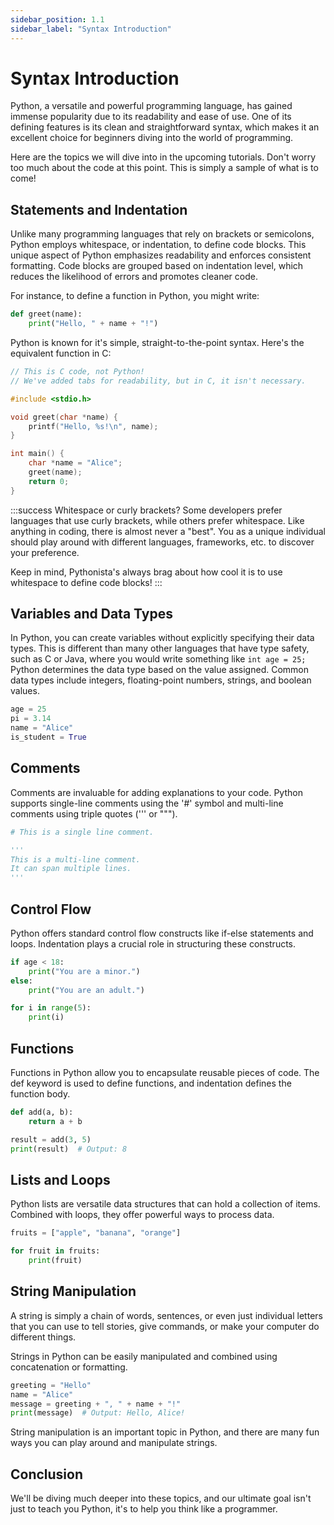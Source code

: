 ```yaml
---
sidebar_position: 1.1
sidebar_label: "Syntax Introduction"
---
```


# Syntax Introduction

Python, a versatile and powerful programming language, has gained immense popularity due to its readability and ease of use. One of its defining features is its clean and straightforward syntax, which makes it an excellent choice for beginners diving into the world of programming.

Here are the topics we will dive into in the upcoming tutorials. Don't worry too much about the code at this point. This is simply a sample of what is to come!

## Statements and Indentation

Unlike many programming languages that rely on brackets or semicolons, Python employs whitespace, or indentation, to define code blocks. This unique aspect of Python emphasizes readability and enforces consistent formatting. Code blocks are grouped based on indentation level, which reduces the likelihood of errors and promotes cleaner code.

For instance, to define a function in Python, you might write:

```python
def greet(name):
    print("Hello, " + name + "!")
```

Python is known for it's simple, straight-to-the-point syntax. Here's the equivalent function in C:

```c
// This is C code, not Python!
// We've added tabs for readability, but in C, it isn't necessary.

#include <stdio.h>

void greet(char *name) {
    printf("Hello, %s!\n", name);
}

int main() {
    char *name = "Alice";
    greet(name);
    return 0;
}
```

:::success Whitespace or curly brackets?
Some developers prefer languages that use curly brackets, while others prefer whitespace. Like anything in coding, there is almost never a "best". You as a unique individual should play around with different languages, frameworks, etc. to discover your preference.

Keep in mind, Pythonista's always brag about how cool it is to use whitespace to define code blocks!
:::


## Variables and Data Types

In Python, you can create variables without explicitly specifying their data types. This is different than many other languages that have type safety, such as C or Java, where you would write something like `int age = 25;` Python determines the data type based on the value assigned. Common data types include integers, floating-point numbers, strings, and boolean values.

```python
age = 25
pi = 3.14
name = "Alice"
is_student = True
```

## Comments

Comments are invaluable for adding explanations to your code. Python supports single-line comments using the '#' symbol and multi-line comments using triple quotes (''' or """).


```python
# This is a single line comment.

'''
This is a multi-line comment.
It can span multiple lines.
'''
```

## Control Flow

Python offers standard control flow constructs like if-else statements and loops. Indentation plays a crucial role in structuring these constructs.

```python
if age < 18:
    print("You are a minor.")
else:
    print("You are an adult.")

for i in range(5):
    print(i)
```

## Functions

Functions in Python allow you to encapsulate reusable pieces of code. The def keyword is used to define functions, and indentation defines the function body.

```python
def add(a, b):
    return a + b

result = add(3, 5)
print(result)  # Output: 8
```

## Lists and Loops

Python lists are versatile data structures that can hold a collection of items. Combined with loops, they offer powerful ways to process data.

```python
fruits = ["apple", "banana", "orange"]

for fruit in fruits:
    print(fruit)
```

## String Manipulation

A string is simply a chain of words, sentences, or even just individual letters that you can use to tell stories, give commands, or make your computer do different things.

Strings in Python can be easily manipulated and combined using concatenation or formatting.

```python
greeting = "Hello"
name = "Alice"
message = greeting + ", " + name + "!"
print(message)  # Output: Hello, Alice!
```

String manipulation is an important topic in Python, and there are many fun ways you can play around and manipulate strings.

## Conclusion

We'll be diving much deeper into these topics, and our ultimate goal isn't just to teach you Python, it's to help you think like a programmer.